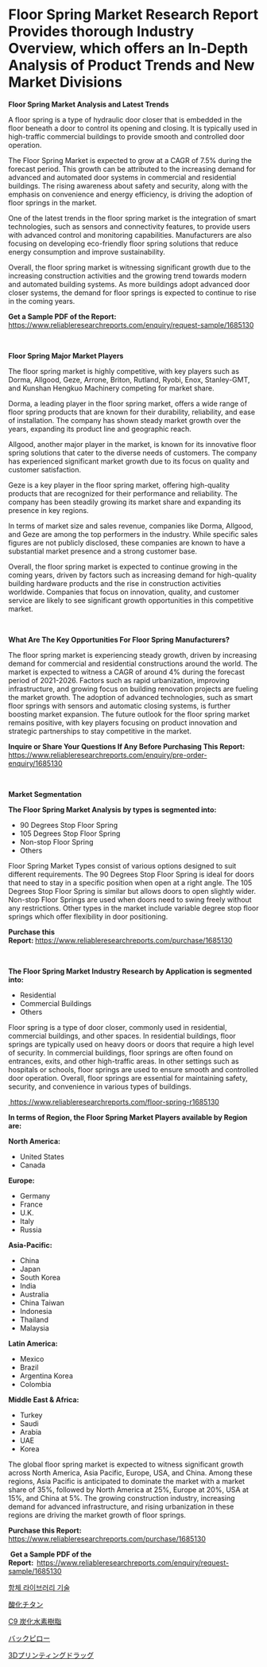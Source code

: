 <p><h1>Floor Spring Market Research Report Provides thorough Industry Overview, which offers an In-Depth Analysis of Product Trends and New Market Divisions</h1></p><p><strong>Floor Spring Market Analysis and Latest Trends</strong></p>
<p><p>A floor spring is a type of hydraulic door closer that is embedded in the floor beneath a door to control its opening and closing. It is typically used in high-traffic commercial buildings to provide smooth and controlled door operation.</p><p>The Floor Spring Market is expected to grow at a CAGR of 7.5% during the forecast period. This growth can be attributed to the increasing demand for advanced and automated door systems in commercial and residential buildings. The rising awareness about safety and security, along with the emphasis on convenience and energy efficiency, is driving the adoption of floor springs in the market.</p><p>One of the latest trends in the floor spring market is the integration of smart technologies, such as sensors and connectivity features, to provide users with advanced control and monitoring capabilities. Manufacturers are also focusing on developing eco-friendly floor spring solutions that reduce energy consumption and improve sustainability.</p><p>Overall, the floor spring market is witnessing significant growth due to the increasing construction activities and the growing trend towards modern and automated building systems. As more buildings adopt advanced door closer systems, the demand for floor springs is expected to continue to rise in the coming years.</p></p>
<p><strong>Get a Sample PDF of the Report:&nbsp;</strong> <a href="https://www.reliableresearchreports.com/enquiry/request-sample/1685130">https://www.reliableresearchreports.com/enquiry/request-sample/1685130</a></p>
<p>&nbsp;</p>
<p><strong>Floor Spring Major Market Players</strong></p>
<p><p>The floor spring market is highly competitive, with key players such as Dorma, Allgood, Geze, Arrone, Briton, Rutland, Ryobi, Enox, Stanley-GMT, and Kunshan Hengkuo Machinery competing for market share. </p><p>Dorma, a leading player in the floor spring market, offers a wide range of floor spring products that are known for their durability, reliability, and ease of installation. The company has shown steady market growth over the years, expanding its product line and geographic reach.</p><p>Allgood, another major player in the market, is known for its innovative floor spring solutions that cater to the diverse needs of customers. The company has experienced significant market growth due to its focus on quality and customer satisfaction.</p><p>Geze is a key player in the floor spring market, offering high-quality products that are recognized for their performance and reliability. The company has been steadily growing its market share and expanding its presence in key regions.</p><p>In terms of market size and sales revenue, companies like Dorma, Allgood, and Geze are among the top performers in the industry. While specific sales figures are not publicly disclosed, these companies are known to have a substantial market presence and a strong customer base.</p><p>Overall, the floor spring market is expected to continue growing in the coming years, driven by factors such as increasing demand for high-quality building hardware products and the rise in construction activities worldwide. Companies that focus on innovation, quality, and customer service are likely to see significant growth opportunities in this competitive market.</p></p>
<p>&nbsp;</p>
<p><strong>What Are The Key Opportunities For Floor Spring Manufacturers?</strong></p>
<p><p>The floor spring market is experiencing steady growth, driven by increasing demand for commercial and residential constructions around the world. The market is expected to witness a CAGR of around 4% during the forecast period of 2021-2026. Factors such as rapid urbanization, improving infrastructure, and growing focus on building renovation projects are fueling the market growth. The adoption of advanced technologies, such as smart floor springs with sensors and automatic closing systems, is further boosting market expansion. The future outlook for the floor spring market remains positive, with key players focusing on product innovation and strategic partnerships to stay competitive in the market.</p></p>
<p><strong>Inquire or Share Your Questions If Any Before Purchasing This Report:</strong> <a href="https://www.reliableresearchreports.com/enquiry/pre-order-enquiry/1685130">https://www.reliableresearchreports.com/enquiry/pre-order-enquiry/1685130</a></p>
<p>&nbsp;</p>
<p><strong>Market Segmentation</strong></p>
<p><strong>The Floor Spring Market Analysis by types is segmented into:</strong></p>
<p><ul><li>90 Degrees Stop Floor Spring</li><li>105 Degrees Stop Floor Spring</li><li>Non-stop Floor Spring</li><li>Others</li></ul></p>
<p><p>Floor Spring Market Types consist of various options designed to suit different requirements. The 90 Degrees Stop Floor Spring is ideal for doors that need to stay in a specific position when open at a right angle. The 105 Degrees Stop Floor Spring is similar but allows doors to open slightly wider. Non-stop Floor Springs are used when doors need to swing freely without any restrictions. Other types in the market include variable degree stop floor springs which offer flexibility in door positioning.</p></p>
<p><strong>Purchase this Report:&nbsp;</strong><a href="https://www.reliableresearchreports.com/purchase/1685130">https://www.reliableresearchreports.com/purchase/1685130</a></p>
<p>&nbsp;</p>
<p><strong>The Floor Spring Market Industry Research by Application is segmented into:</strong></p>
<p><ul><li>Residential</li><li>Commercial Buildings</li><li>Others</li></ul></p>
<p><p>Floor spring is a type of door closer, commonly used in residential, commercial buildings, and other spaces. In residential buildings, floor springs are typically used on heavy doors or doors that require a high level of security. In commercial buildings, floor springs are often found on entrances, exits, and other high-traffic areas. In other settings such as hospitals or schools, floor springs are used to ensure smooth and controlled door operation. Overall, floor springs are essential for maintaining safety, security, and convenience in various types of buildings.</p></p>
<p><a href="https://www.reliableresearchreports.com/floor-spring-r1685130">&nbsp;https://www.reliableresearchreports.com/floor-spring-r1685130</a></p>
<p><strong>In terms of Region, the Floor Spring Market Players available by Region are:</strong></p>
<p>
    <p> <strong> North America: </strong>
        <ul>
            <li>United States</li>
            <li>Canada</li>
        </ul>
        </p> 
    <p> <strong> Europe: </strong>
        <ul>
            <li>Germany</li>
            <li>France</li>
            <li>U.K.</li>
            <li>Italy</li>
            <li>Russia</li>
        </ul>
        </p> 
    <p> <strong> Asia-Pacific: </strong>
        <ul>
            <li>China</li>
            <li>Japan</li>
            <li>South Korea</li>
            <li>India</li>
            <li>Australia</li>
            <li>China Taiwan</li>
            <li>Indonesia</li>
            <li>Thailand</li>
            <li>Malaysia</li>
        </ul>
        </p> 
    <p> <strong> Latin America: </strong>
        <ul>
            <li>Mexico</li>
            <li>Brazil</li>
            <li>Argentina Korea</li>
            <li>Colombia</li>
        </ul>
        </p> 
    <p> <strong> Middle East & Africa: </strong>
        <ul>
            <li>Turkey</li>
            <li>Saudi</li>
            <li>Arabia</li>
            <li>UAE</li>
            <li>Korea</li>
        </ul>
    </p>
    </p>
<p><p>The global floor spring market is expected to witness significant growth across North America, Asia Pacific, Europe, USA, and China. Among these regions, Asia Pacific is anticipated to dominate the market with a market share of 35%, followed by North America at 25%, Europe at 20%, USA at 15%, and China at 5%. The growing construction industry, increasing demand for advanced infrastructure, and rising urbanization in these regions are driving the market growth of floor springs.</p></p>
<p><strong>Purchase this Report: </strong><a href="https://www.reliableresearchreports.com/purchase/1685130">https://www.reliableresearchreports.com/purchase/1685130</a></p>
<p>&nbsp;<strong>Get a Sample PDF of the Report:&nbsp;&nbsp;</strong><a href="https://www.reliableresearchreports.com/enquiry/request-sample/1685130">https://www.reliableresearchreports.com/enquiry/request-sample/1685130</a></p>
<p><strong></strong></p>
<p><p><a href="https://medium.com/@isabelbogisich2022/%ED%95%AD%EC%B2%B4-%EB%8F%84%EC%84%9C%EA%B4%80-%EA%B8%B0%EC%88%A0-%EC%8B%9C%EC%9E%A5-2031%EB%85%84%EA%B9%8C%EC%A7%80%EC%9D%98-%EB%8F%99%ED%96%A5-%EC%98%88%EC%B8%A1-%EB%B0%8F-%EA%B2%BD%EC%9F%81-%EB%B6%84%EC%84%9D-4c1dab957307">항체 라이브러리 기술</a></p><p><a href="https://github.com/moulafa/Market-Research-Report-List-1/blob/main/848445436653.md">酸化チタン</a></p><p><a href="https://github.com/nxboeu02965442/Market-Research-Report-List-1/blob/main/402026736652.md">C9 炭化水素樹脂</a></p><p><a href="https://medium.com/@kaitlensen45645/%E8%83%8C%E3%82%82%E3%81%9F%E3%82%8C%E3%82%AF%E3%83%83%E3%82%B7%E3%83%A7%E3%83%B3%E5%B8%82%E5%A0%B4%E3%83%AC%E3%83%9D%E3%83%BC%E3%83%88%E3%81%AF-%E3%81%93%E3%81%AE%E5%B8%82%E5%A0%B4%E3%81%AE%E6%9C%80%E6%96%B0%E3%81%AE%E3%83%88%E3%83%AC%E3%83%B3%E3%83%89%E3%81%A8%E6%88%90%E9%95%B7%E6%A9%9F%E4%BC%9A%E3%82%92%E6%98%8E%E3%82%89%E3%81%8B%E3%81%AB%E3%81%97%E3%81%BE%E3%81%99-549095b8f343">バックピロー</a></p><p><a href="https://medium.com/@rocklobster885/3d%E3%83%97%E3%83%AA%E3%83%B3%E3%83%88%E8%96%AC%E5%B8%82%E5%A0%B4-%E7%AB%B6%E4%BA%89%E5%88%86%E6%9E%90-%E5%B8%82%E5%A0%B4%E5%8B%95%E5%90%91-2031%E5%B9%B4%E3%81%BE%E3%81%A7%E3%81%AE%E4%BA%88%E6%B8%AC-9c1421c05c83">3Dプリンティングドラッグ</a></p></p>